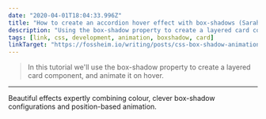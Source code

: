 ```yaml
---
date: "2020-04-01T18:04:33.996Z"
title: "How to create an accordion hover effect with box-shadows (Sarah L. Fossheim)"
description: "Using the box-shadow property to create a layered card component, which is animated on hover."
tags: [link, css, development, animation, boxshadow, card]
linkTarget: "https://fossheim.io/writing/posts/css-box-shadow-animation/"
---
```

> In this tutorial we'll use the box-shadow property to create a layered card component, and animate it on hover.
---

Beautiful effects expertly combining colour, clever box-shadow configurations and position-based animation.